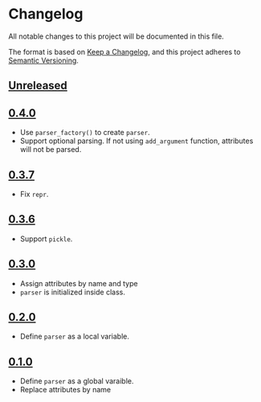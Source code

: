 # Changelog

All notable changes to this project will be documented in this file.

The format is based on [Keep a Changelog](https://keepachangelog.com/en/1.0.0/),
and this project adheres to [Semantic Versioning](https://semver.org/spec/v2.0.0.html).

## [Unreleased]

## [0.4.0]
- Use `parser_factory()` to create `parser`.
- Support optional parsing. If not using `add_argument` function, attributes will not be parsed.

## [0.3.7]
- Fix `repr`.

## [0.3.6]
- Support `pickle`.

## [0.3.0]
- Assign attributes by name and type
- `parser` is initialized inside class.


## [0.2.0]
- Define `parser` as a local variable.


## [0.1.0]
- Define `parser` as a global varaible.
- Replace attributes by name



[Unreleased]: https://github.com/SunDoge/typed-args
[0.4.0]: https://github.com/SunDoge/typed-args/tree/v0.4.0
[0.3.7]: https://github.com/SunDoge/typed-args/tree/v0.3.7
[0.3.6]: https://github.com/SunDoge/typed-args/tree/v0.3.6
[0.3.0]: https://github.com/SunDoge/typed-args/tree/v0.3
[0.2.0]: https://github.com/SunDoge/typed-args/tree/v0.2
[0.1.0]: https://github.com/SunDoge/typed-args/tree/v0.1